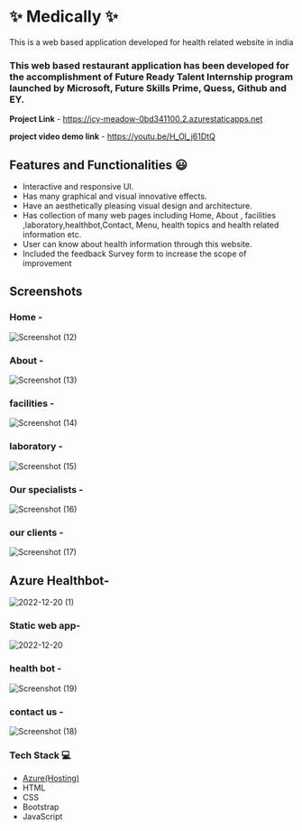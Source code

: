 # ✨ Medically ✨

This is a web based application developed for health related  website in india

### This web based restaurant application has been developed for the accomplishment of Future Ready Talent Internship program launched by Microsoft, Future Skills Prime, Quess, Github and EY.


**Project Link** - https://icy-meadow-0bd341100.2.azurestaticapps.net


**project video demo link**  -  https://youtu.be/H_Ol_j61DtQ

## Features and Functionalities 😃

- Interactive and responsive UI.
- Has many graphical and visual innovative effects.
- Have an aesthetically pleasing visual design and architecture.
- Has collection of many web pages including Home, About , facilities ,laboratory,healthbot,Contact, Menu, health topics and health related information etc.
- User can know about health information through this website.
- Included the feedback Survey form to increase the scope of improvement 

## Screenshots

   

### Home  -

![Screenshot (12)](https://user-images.githubusercontent.com/115459443/206962923-2a74232f-3583-4670-b6df-b3d826b60336.png)





### About  -

![Screenshot (13)](https://user-images.githubusercontent.com/115459443/206963134-6193dc02-a31e-42bd-8a0c-afd1bc8ebf6e.png)






### facilities  -
![Screenshot (14)](https://user-images.githubusercontent.com/115459443/206963142-86ab2953-f7b2-4caf-9551-ae0b98447986.png)






### laboratory  -

![Screenshot (15)](https://user-images.githubusercontent.com/115459443/206963151-d2cd75bf-5dbf-4bae-a05b-aeba4ddccd1e.png)




### Our specialists  -

![Screenshot (16)](https://user-images.githubusercontent.com/115459443/206963261-e033ae32-10b3-484b-87a1-dc30cd3c27cb.png)




### our clients  - 
![Screenshot (17)](https://user-images.githubusercontent.com/115459443/206963485-b046f27c-e826-47ad-ae99-1b8dc2a9ea3b.png)



## Azure Healthbot-


![2022-12-20 (1)](https://user-images.githubusercontent.com/115459443/208690822-e1316bd2-a693-477a-9694-21831c0543fa.png)


### Static web app-




![2022-12-20](https://user-images.githubusercontent.com/115459443/208689512-a68a3e8f-d1f4-48d4-b342-a2c9ee22ebab.png)





### health bot  -
![Screenshot (19)](https://user-images.githubusercontent.com/115459443/206963514-32d9d929-bbe4-4120-90b9-a17cfeab4907.png)








### contact us  -
![Screenshot (18)](https://user-images.githubusercontent.com/115459443/206963508-26805115-9bb9-4dfc-9e88-0a191f58cb26.png)










### Tech Stack 💻

- [Azure(Hosting)](https://azure.microsoft.com/en-in/features/azure-portal/)
- HTML
- CSS
- Bootstrap
- JavaScript
